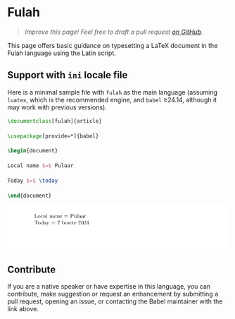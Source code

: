 # Fulah

<blockquote>
  <p><em>Improve this page! Feel free to draft a pull request <a href="https://github.com/latex3/babel/tree/docs/docs">on GitHub</a>.</em></p>
</blockquote>

This page offers basic guidance on typesetting a LaTeX document in the
Fulah language using the Latin script.

## Support with `ini` locale file

Here is a minimal sample file with `fulah` as the main language
(assuming `luatex`, which is the recommended engine, and `babel` ≥24.14,
although it may work with previous versions).

```tex
\documentclass[fulah]{article}

\usepackage[provide=*]{babel}

\begin{document}

Local name $=$ Pulaar

Today $=$ \today

\end{document}
```

![](../media/locale-fulah.png)

## Contribute

If you are a native speaker or have expertise in this language, you can
contribute, make suggestion or request an enhancement by submitting a
pull request, opening an issue, or contacting the Babel maintainer with
the link above.